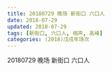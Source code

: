 ```yaml
---
title: 20180729 晚场 新街口 六口人
date: 2018-07-29
updated: 2018-07-29
tags: [新街口, 六口人, 相声, 高峰]
categories: (2018)戊戌年场次 
---
```

20180729 晚场 新街口 六口人

